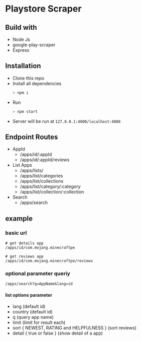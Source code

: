 # Playstore Scraper

## Build with

-   Node Js
-   google-play-scraper
-   Express

## Installation

-   Clone this repo
-   Install all dependencies
    ```bash
    > npm i
    ```
-   Run
    ```bash
    > npm start
    ```
-   Server will be run at `127.0.0.1:4000/localhost:4000`

## Endpoint Routes
-   AppId
    - /apps/id/:appId
    - /apps/id/:appId/reviews
-   List Apps
    - /apps/lists/
    - /apps/list/categories
    - /apps/list/collections
    - /apps/list/category/:category
    - /apps/list/collection/:collection
-   Search
    - /apps/search


## example

### basic url
```
# get details app
/apps/id/com.mojang.minecraftpe

# get reviews app
/apps/id/com.mojang.minecraftpe/reviews
```

### optional parameter queriy

```
/apps/search?q=AppName&lang=id
```

#### list options parameter
- lang (default id)
- country (default id)
- q (query app name)
- limit (limit for result each)
- sort { NEWEST, RATING and HELPFULNESS } (sort reviews)
- detail { true or false } (show detail of a app)